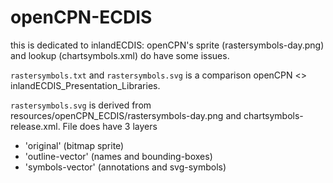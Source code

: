 # openCPN-ECDIS

this is dedicated to inlandECDIS: openCPN's sprite (rastersymbols-day.png) and lookup (chartsymbols.xml) do have some issues.

`rastersymbols.txt` and `rastersymbols.svg` is a comparison openCPN <> inlandECDIS_Presentation_Libraries.

`rastersymbols.svg` is derived from resources/openCPN_ECDIS/rastersymbols-day.png and chartsymbols-release.xml. File does have 3 layers
* 'original' (bitmap sprite)
* 'outline-vector' (names and bounding-boxes)
* 'symbols-vector' (annotations and svg-symbols)
